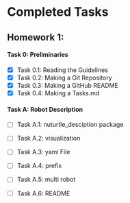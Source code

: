 # Completed Tasks
## Homework 1:
#### Task 0: Preliminaries
- [x] Task 0.1: Reading the Guidelines
- [x] Task 0.2: Making a Git Repository
- [x] Task 0.3: Making a GitHub README
- [x] Task 0.4: Making a Tasks.md
#### Task A: Robot Description
- [ ] Task A.1: nuturtle_desciption package
- [ ] Task A.2: visualization
- [ ] Task A.3: yaml File 
- [ ] Task A.4: prefix
- [ ] Task A.5: multi robot
- [ ] Task A.6: README

